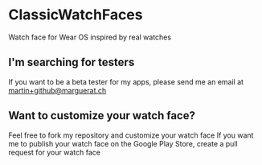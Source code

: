# ClassicWatchFaces
 Watch face for Wear OS inspired by real watches

## I'm searching for testers
 If you want to be a beta tester for my apps, please send me an email at [martin+github@marguerat.ch](mailto:martin+github@marguerat.ch)

## Want to customize your watch face?
 Feel free to fork my repository and customize your watch face
 If you want me to publish your watch face on the Google Play Store, create a pull request for your watch face
